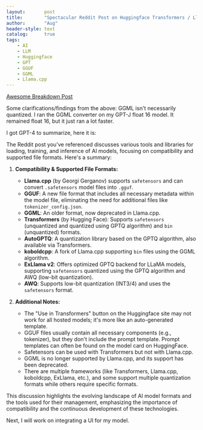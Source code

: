 ```yaml
---
layout:       post
title:        "Spectacular Reddit Post on Huggingface Transformers / Llama.cpp / GGUF /GGML"
author:       "Aug"
header-style: text
catalog:      true
tags:
    - AI
    - LLM
    - Huggingface
    - GPT
    - GGUF
    - GGML
    - Llama.cpp
---
```

[Awesome Breakdown Post](https://www.reddit.com/r/LocalLLaMA/comments/178el7j/transformers_llamacpp_gguf_ggml_gptq_other_animals/)

Some clarifications/findings from the above:
GGML isn't necessarily quantized.  I ran the GGML converter on my GPT-J float 16 model.  It remained float 16,
but it just ran a lot faster.  

I got GPT-4 to summarize, here it is:

The Reddit post you've referenced discusses various tools and libraries for loading, training, and inference of AI models, focusing on compatibility and supported file formats. Here's a summary:

1. **Compatibility & Supported File Formats:**
   - **Llama.cpp** (by Georgi Gerganov) supports `safetensors` and can convert `.safetensors` model files into `.gguf`.
   - **GGUF**: A new file format that includes all necessary metadata within the model file, eliminating the need for additional files like `tokenizer_config.json`.
   - **GGML**: An older format, now deprecated in Llama.cpp.
   - **Transformers** (by Hugging Face): Supports `safetensors` (unquantized and quantized using GPTQ algorithm) and `bin` (unquantized) formats.
   - **AutoGPTQ**: A quantization library based on the GPTQ algorithm, also available via Transformers.
   - **koboldcpp**: A fork of Llama.cpp supporting `bin` files using the GGML algorithm.
   - **ExLlama v2**: Offers optimized GPTQ backend for LLaMA models, supporting `safetensors` quantized using the GPTQ algorithm and AWQ (low-bit quantization).
   - **AWQ**: Supports low-bit quantization (INT3/4) and uses the `safetensors` format.

2. **Additional Notes:**
   - The "Use in Transformers" button on the Huggingface site may not work for all hosted models; it's more like an auto-generated template.
   - GGUF files usually contain all necessary components (e.g., tokenizer), but they don't include the prompt template. Prompt templates can often be found on the model card on HuggingFace.
   - Safetensors can be used with Transformers but not with Llama.cpp.
   - GGML is no longer supported by Llama.cpp, and its support has been deprecated.
   - There are multiple frameworks (like Transformers, Llama.cpp, koboldcpp, ExLlama, etc.), and some support multiple quantization formats while others require specific formats.

This discussion highlights the evolving landscape of AI model formats and the tools used for their management, emphasizing the importance of compatibility and the continuous development of these technologies.  

Next, I will work on integrating a UI for my model.